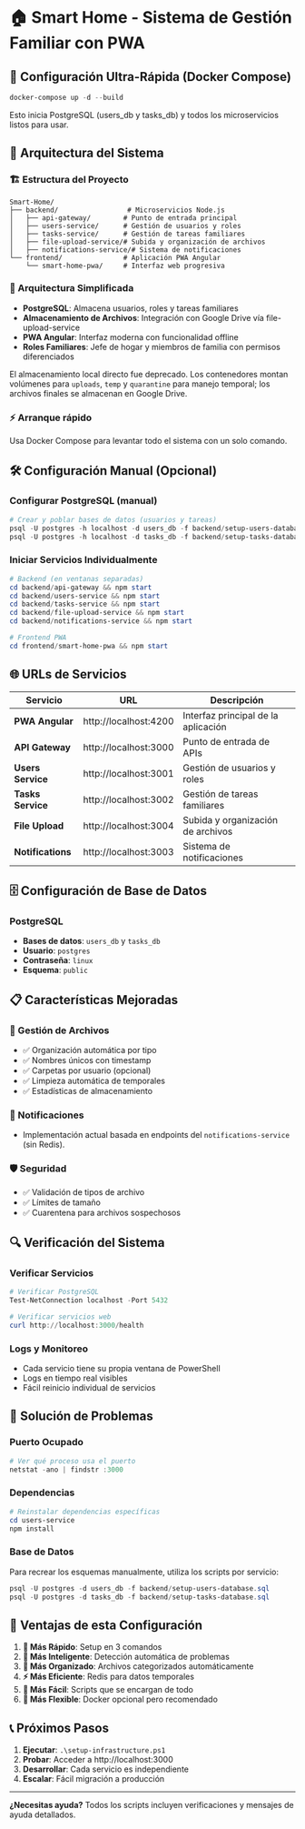 # 🏠 Smart Home - Sistema de Gestión Familiar con PWA

## 🚀 Configuración Ultra-Rápida (Docker Compose)

```powershell
docker-compose up -d --build
```
Esto inicia PostgreSQL (users_db y tasks_db) y todos los microservicios listos para usar.

## 🎯 Arquitectura del Sistema

### 🏗️ Estructura del Proyecto
```
Smart-Home/
├── backend/                 # Microservicios Node.js
│   ├── api-gateway/        # Punto de entrada principal
│   ├── users-service/      # Gestión de usuarios y roles
│   ├── tasks-service/      # Gestión de tareas familiares
│   ├── file-upload-service/# Subida y organización de archivos
│   ├── notifications-service/# Sistema de notificaciones
└── frontend/               # Aplicación PWA Angular
    └── smart-home-pwa/     # Interfaz web progresiva
```

### 🔄 Arquitectura Simplificada
- **PostgreSQL**: Almacena usuarios, roles y tareas familiares
- **Almacenamiento de Archivos**: Integración con Google Drive vía file-upload-service
- **PWA Angular**: Interfaz moderna con funcionalidad offline
- **Roles Familiares**: Jefe de hogar y miembros de familia con permisos diferenciados

El almacenamiento local directo fue deprecado. Los contenedores montan volúmenes para `uploads`, `temp` y `quarantine` para manejo temporal; los archivos finales se almacenan en Google Drive.

### ⚡ Arranque rápido
Usa Docker Compose para levantar todo el sistema con un solo comando.

## 🛠️ Configuración Manual (Opcional)

### Configurar PostgreSQL (manual)
```powershell
# Crear y poblar bases de datos (usuarios y tareas)
psql -U postgres -h localhost -d users_db -f backend/setup-users-database.sql
psql -U postgres -h localhost -d tasks_db -f backend/setup-tasks-database.sql
```

### Iniciar Servicios Individualmente
```powershell
# Backend (en ventanas separadas)
cd backend/api-gateway && npm start
cd backend/users-service && npm start
cd backend/tasks-service && npm start
cd backend/file-upload-service && npm start
cd backend/notifications-service && npm start

# Frontend PWA
cd frontend/smart-home-pwa && npm start
```

## 🌐 URLs de Servicios

| Servicio | URL | Descripción |
|----------|-----|-------------|
| **PWA Angular** | http://localhost:4200 | Interfaz principal de la aplicación |
| **API Gateway** | http://localhost:3000 | Punto de entrada de APIs |
| **Users Service** | http://localhost:3001 | Gestión de usuarios y roles |
| **Tasks Service** | http://localhost:3002 | Gestión de tareas familiares |
| **File Upload** | http://localhost:3004 | Subida y organización de archivos |
| **Notifications** | http://localhost:3003 | Sistema de notificaciones |

## 🗄️ Configuración de Base de Datos

### PostgreSQL
- **Bases de datos**: `users_db` y `tasks_db`
- **Usuario**: `postgres`
- **Contraseña**: `linux`
- **Esquema**: `public`

## 📋 Características Mejoradas

### 🔧 Gestión de Archivos
- ✅ Organización automática por tipo
- ✅ Nombres únicos con timestamp
- ✅ Carpetas por usuario (opcional)
- ✅ Limpieza automática de temporales
- ✅ Estadísticas de almacenamiento

### 🚀 Notificaciones
- Implementación actual basada en endpoints del `notifications-service` (sin Redis).

### 🛡️ Seguridad
- ✅ Validación de tipos de archivo
- ✅ Límites de tamaño
- ✅ Cuarentena para archivos sospechosos

## 🔍 Verificación del Sistema

### Verificar Servicios
```powershell
# Verificar PostgreSQL
Test-NetConnection localhost -Port 5432

# Verificar servicios web
curl http://localhost:3000/health
```

### Logs y Monitoreo
- Cada servicio tiene su propia ventana de PowerShell
- Logs en tiempo real visibles
- Fácil reinicio individual de servicios

## 🚨 Solución de Problemas

### Puerto Ocupado
```powershell
# Ver qué proceso usa el puerto
netstat -ano | findstr :3000
```

### Dependencias
```powershell
# Reinstalar dependencias específicas
cd users-service
npm install
```

### Base de Datos
Para recrear los esquemas manualmente, utiliza los scripts por servicio:
```powershell
psql -U postgres -d users_db -f backend/setup-users-database.sql
psql -U postgres -d tasks_db -f backend/setup-tasks-database.sql
```

## 🎉 Ventajas de esta Configuración

1. **🚀 Más Rápido**: Setup en 3 comandos
2. **🧠 Más Inteligente**: Detección automática de problemas
3. **📁 Más Organizado**: Archivos categorizados automáticamente
4. **⚡ Más Eficiente**: Redis para datos temporales
5. **🔧 Más Fácil**: Scripts que se encargan de todo
6. **🐳 Más Flexible**: Docker opcional pero recomendado

## 📞 Próximos Pasos

1. **Ejecutar**: `.\setup-infrastructure.ps1`
2. **Probar**: Acceder a http://localhost:3000
3. **Desarrollar**: Cada servicio es independiente
4. **Escalar**: Fácil migración a producción

---

**¿Necesitas ayuda?** Todos los scripts incluyen verificaciones y mensajes de ayuda detallados.